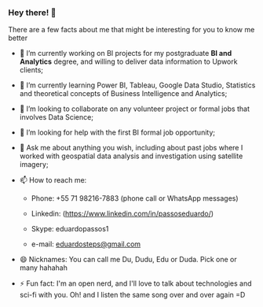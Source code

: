 ### Hey there! 👋
There are a few facts about me that might be interesting for you to know me better

- 🔭 I’m currently working on BI projects for my postgraduate **BI and Analytics** degree, and willing to deliver data information to Upwork clients;

- 🌱 I’m currently learning Power BI, Tableau, Google Data Studio, Statistics and theoretical concepts of Business Intelligence and Analytics;

- 👯 I’m looking to collaborate on any volunteer project or formal jobs that involves Data Science;

- 🤔 I’m looking for help with the first BI formal job opportunity;

- 💬 Ask me about anything you wish, including about past jobs where I worked with geospatial data analysis and investigation using satellite imagery;

- 📫 How to reach me:

  * Phone: +55 71 98216-7883 (phone call or WhatsApp messages)
  
  * Linkedin: (https://www.linkedin.com/in/passoseduardo/)
  
  * Skype: eduardopassos1
  
  * e-mail: eduardosteps@gmail.com
  
- 😄 Nicknames: You can call me Du, Dudu, Edu or Duda. Pick one or many hahahah

- ⚡ Fun fact: I'm an open nerd, and I'll love to talk about technologies and sci-fi with you. Oh! and I listen the same song over and over again =D

